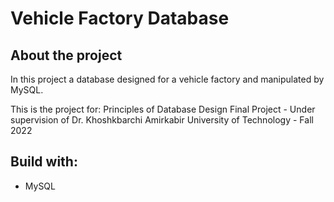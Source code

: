 # Vehicle Factory Database

## About the project
In this project a database designed for a vehicle factory and manipulated by MySQL.

This is the project for:
Principles of Database Design Final Project - Under supervision of Dr. Khoshkbarchi
Amirkabir University of Technology - Fall 2022

## Build with:
- MySQL
